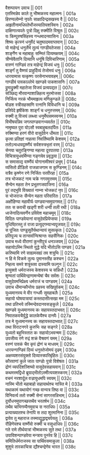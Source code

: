 वैशम्पायन उवाच ||	001    
एतस्मिन्नेव काले तु भीष्मकस्य महात्मनः |	001a  
हिरण्यलोम्नो नृपतेः साक्षादिन्द्रसखस्य वै ||	001c  
आहृतीनामधिपतेर्भोजस्यातियशस्विनः |	002a  
दाक्षिणात्यपतेः पुत्रो दिक्षु रुक्मीति विश्रुतः ||	002c  
यः किम्पुरुषसिंहस्य गन्धमादनवासिनः |	003a  
शिष्यः कृत्स्नं धनुर्वेदं चतुष्पादमवाप्तवान् ||	003c  
यो माहेन्द्रं धनुर्लेभे तुल्यं गाण्डीवतेजसा |	004a  
शार्ङ्गेण च महाबाहुः सम्मितं दिव्यमक्षयम् ||	004c  
त्रीण्येवैतानि दिव्यानि धनूंषि दिविचारिणाम् |	005a  
वारुणं गाण्डिवं तत्र माहेन्द्रं विजयं धनुः ||	005c  
शार्ङ्गं तु वैष्णवं प्राहुर्दिव्यं तेजोमयं धनुः |	006a  
धारयामास यत्कृष्णः परसेनाभयावहम् ||	006c  
गाण्डीवं पावकाल्लेभे खाण्डवे पाकशासनिः |	007a  
द्रुमाद्रुक्मी महातेजा विजयं प्रत्यपद्यत ||	007c  
सञ्छिद्य मौरवान्पाशान्निहत्य मुरमोजसा |	008a  
निर्जित्य नरकं भौममाहृत्य मणिकुण्डले ||	008c  
षोडश स्त्रीसहस्राणि रत्नानि विविधानि च |	009a  
प्रतिपेदे हृषीकेशः शार्ङ्गं च धनुरुत्तमम् ||	009c  
रुक्मी तु विजयं लब्ध्वा धनुर्मेघसमस्वनम् |	010a  
विभीषयन्निव जगत्पाण्डवानभ्यवर्तत ||	010c  
नामृष्यत पुरा योऽसौ स्वबाहुबलदर्पितः |	011a  
रुक्मिण्या हरणं वीरो वासुदेवेन धीमता ||	011c  
कृत्वा प्रतिज्ञां नाहत्वा निवर्तिष्यामि केशवम् |	012a  
ततोऽन्वधावद्वार्ष्णेयं सर्वशस्त्रभृतां वरम् ||	012c  
सेनया चतुरङ्गिण्या महत्या दूरपातया |	013a  
विचित्रायुधवर्मिण्या गङ्गयेव प्रवृद्धया ||	013c  
स समासाद्य वार्ष्णेयं योगानामीश्वरं प्रभुम् |	014a  
व्यंसितो व्रीडितो राजन्नाजगाम स कुण्डिनम् ||	014c  
यत्रैव कृष्णेन रणे निर्जितः परवीरहा |	015a  
तत्र भोजकटं नाम चक्रे नगरमुत्तमम् ||	015c  
सैन्येन महता तेन प्रभूतगजवाजिना |	016a  
पुरं तद्भुवि विख्यातं नाम्ना भोजकटं नृप ||	016c  
स भोजराजः सैन्येन महता परिवारितः |	017a  
अक्षौहिण्या महावीर्यः पाण्डवान्समुपागमत् ||	017c  
ततः स कवची खड्गी शरी धन्वी तली रथी |	018a  
ध्वजेनादित्यवर्णेन प्रविवेश महाचमूम् ||	018c  
विदितः पाण्डवेयानां वासुदेवप्रियेप्सया |	019a  
युधिष्ठिरस्तु तं राजा प्रत्युद्गम्याभ्यपूजयत् ||	019c  
स पूजितः पाण्डुसुतैर्यथान्यायं सुसत्कृतः |	020a  
प्रतिपूज्य च तान्सर्वान्विश्रान्तः सहसैनिकः |	020c  
उवाच मध्ये वीराणां कुन्तीपुत्रं धनञ्जयम् ||	020e   
सहायोऽस्मि स्थितो युद्धे यदि भीतोऽसि पाण्डव |	021a  
करिष्यामि रणे साह्यमसह्यं तव शत्रुभिः ||	021c  
न हि मे विक्रमे तुल्यः पुमानस्तीह कश्चन |	022a  
निहत्य समरे शत्रूंस्तव दास्यामि फल्गुन ||	022c  
इत्युक्तो धर्मराजस्य केशवस्य च सन्निधौ |	023a  
शृण्वतां पार्थिवेन्द्राणामन्येषां चैव सर्वशः ||	023c  
वासुदेवमभिप्रेक्ष्य धर्मराजं च पाण्डवम् |	024a  
उवाच धीमान्कौन्तेयः प्रहस्य सखिपूर्वकम् ||	024c  
युध्यमानस्य मे वीर गन्धर्वैः सुमहाबलैः |	025a  
सहायो घोषयात्रायां कस्तदासीत्सखा मम ||	025c  
तथा प्रतिभये तस्मिन्देवदानवसङ्कुले |	026a  
खाण्डवे युध्यमानस्य कः सहायस्तदाभवत् ||	026c  
निवातकवचैर्युद्धे कालकेयैश्च दानवैः |	027a  
तत्र मे युध्यमानस्य कः सहायस्तदाभवत् ||	027c  
तथा विराटनगरे कुरुभिः सह सङ्गरे |	028a  
युध्यतो बहुभिस्तात कः सहायोऽभवन्मम ||	028c  
उपजीव्य रणे रुद्रं शक्रं वैश्रवणं यमम् |	029a  
वरुणं पावकं चैव कृपं द्रोणं च माधवम् ||	029c  
धारयन्गाण्डिवं दिव्यं धनुस्तेजोमयं दृढम् |	030a  
अक्षय्यशरसंयुक्तो दिव्यास्त्रपरिबृंहितः ||	030c  
कौरवाणां कुले जातः पाण्डोः पुत्रो विशेषतः |	031a  
द्रोणं व्यपदिशञ्शिष्यो वासुदेवसहायवान् ||	031c  
कथमस्मद्विधो ब्रूयाद्भीतोऽस्मीत्ययशस्करम् |	032a  
वचनं नरशार्दूल वज्रायुधमपि स्वयम् ||	032c  
नास्मि भीतो महाबाहो सहायार्थश्च नास्ति मे |	033a  
यथाकामं यथायोगं गच्छ वान्यत्र तिष्ठ वा ||	033c  
विनिवर्त्य ततो रुक्मी सेनां सागरसन्निभाम् |	034a  
दुर्योधनमुपागच्छत्तथैव भरतर्षभ ||	034c  
तथैव चाभिगम्यैनमुवाच स नराधिपः |	035a  
प्रत्याख्यातश्च तेनापि स तदा शूरमानिना ||	035c  
द्वावेव तु महाराज तस्माद्युद्धाद्व्यपेयतुः |	036a  
रौहिणेयश्च वार्ष्णेयो रुक्मी च वसुधाधिपः ||	036c  
गते रामे तीर्थयात्रां भीष्मकस्य सुते तथा |	037a  
उपाविशन्पाण्डवेया मन्त्राय पुनरेव हि ||	037c  
समितिर्धर्मराजस्य सा पार्थिवसमाकुला |	038a  
शुशुभे तारकाचित्रा द्यौश्चन्द्रेणेव भारत ||	038c  
